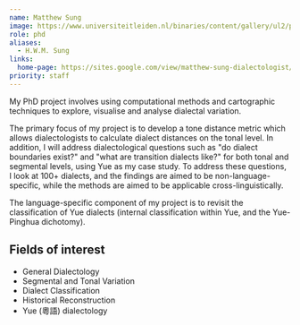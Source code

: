 ```yaml
---
name: Matthew Sung
image: https://www.universiteitleiden.nl/binaries/content/gallery/ul2/portraits/humanities/m/m.-matthew-sung-2022.png/m.-matthew-sung-2022.png/d200x250
role: phd
aliases:
  - H.W.M. Sung
links:
  home-page: https://sites.google.com/view/matthew-sung-dialectologist/home
priority: staff
---
```


My PhD project involves using computational methods and cartographic techniques to explore, visualise and analyse dialectal variation.

The primary focus of my project is to develop a tone distance metric which allows dialectologists to calculate dialect distances on the tonal level. In addition, I will address dialectological questions such as "do dialect boundaries exist?" and "what are transition dialects like?" for both tonal and segmental levels, using Yue as my case study. To address these questions, I look at 100+ dialects, and the findings are aimed to be non-language-specific, while the methods are aimed to be applicable cross-linguistically.

The language-specific component of my project is to revisit the classification of Yue dialects (internal classification within Yue, and the Yue-Pinghua dichotomy).

## Fields of interest
- General Dialectology
- Segmental and Tonal Variation
- Dialect Classification
- Historical Reconstruction
- Yue (粵語) dialectology
